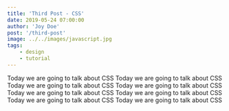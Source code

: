 ```yaml
---
title: 'Third Post - CSS'
date: 2019-05-24 07:00:00
author: 'Joy Doe'
post: '/third-post'
image: ../../images/javascript.jpg
tags:
    - design
    - tutorial
---
```


Today we are going to talk about CSS
Today we are going to talk about CSS
Today we are going to talk about CSS
Today we are going to talk about CSS
Today we are going to talk about CSS
Today we are going to talk about CSS
Today we are going to talk about CSS
Today we are going to talk about CSS
